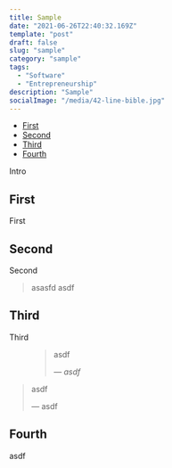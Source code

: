 ```yaml
---
title: Sample
date: "2021-06-26T22:40:32.169Z"
template: "post"
draft: false
slug: "sample"
category: "sample"
tags:
  - "Software"
  - "Entrepreneurship"
description: "Sample"
socialImage: "/media/42-line-bible.jpg"
---
```


- [First](#first)
- [Second](#second)
- [Third](#third)
- [Fourth](#fourth)

Intro

## First

First

## Second

Second

> asasfd
>asdf 

## Third

Third

<figure>
	<blockquote>
		<p>asdf</p>
		<footer>
			<cite>— asdf</cite>
		</footer>
	</blockquote>
</figure>

> asdf
>
> — asdf

## Fourth

asdf